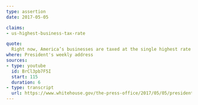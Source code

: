 ```yaml
---
type: assertion
date: 2017-05-05

claims:
- us-highest-business-tax-rate

quote:
  Right now, America’s businesses are taxed at the single highest rate in the developed world.
where: President's weekly address
sources:
- type: youtube
  id: BrCl3pb7F5I
  start: 115
  duration: 6
- type: transcript
  url: https://www.whitehouse.gov/the-press-office/2017/05/05/president-donald-j-trumps-weekly-address
---
```


